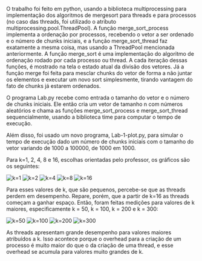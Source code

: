 

O trabalho foi feito em python, usando a biblioteca multiprocessing para implementação dos algoritmos de mergesort para threads e para processos (no caso das threads, foi utilizado o atributo multiprocessing.pool.ThreadPool). A função merge_sort_process implementa a ordenação por processos, recebendo o vetor a ser ordenado e o número de chunks iniciais, e a função merge_sort_thread faz exatamente a mesma coisa, mas usando a ThreadPool mencionada anteriormente. A função merge_sort é uma implementação do algoritmo de ordenação rodado por cada processo ou thread. A cada iteração dessas funções, é mostrado na tela o estado atual da divisão dos vetores. Já a função merge foi feita para mesclar chunks do vetor de forma a não juntar os elementos e executar um novo sort simplesmente, tirando vantagem do fato de chunks já estarem ordenados.

O programa Lab.py recebe como entrada o tamanho do vetor e o número de chunks iniciais. Ele então cria um vetor de tamanho n com números aleatórios e chama as funções merge_sort_process e merge_sort_thread sequencialmente, usando a biblioteca time para computar o tempo de execução.

Além disso, foi usado um novo programa, Lab-1-plot.py, para simular o tempo de execução dado um número de chunks iniciais com o tamanho do vetor variando de 1000 a 100000, de 1000 em 1000.

Para k=1, 2, 4, 8 e 16, escolhas orientadas pelo professor, os gráficos são os seguintes:

![k=1](https://user-images.githubusercontent.com/26047473/229954395-efb6ca1f-383d-4e9c-8de8-2815b7ef0bb7.png)
![k=2](https://user-images.githubusercontent.com/26047473/229954403-2c70112f-af3a-45d3-b65d-0b4b70fea6db.png)
![k=4](https://user-images.githubusercontent.com/26047473/229954417-1cebcbe7-97d7-409d-a3c9-695e69df4aed.png)
![k=8](https://user-images.githubusercontent.com/26047473/229954436-352a393c-391a-4431-a73d-49a901a7b8ef.png)
![k=16](https://user-images.githubusercontent.com/26047473/229954449-e957fcec-e2d9-430b-a4c0-2204a35d06d2.png)

Para esses valores de k, que são pequenos, percebe-se que as threads perdem em desempenho. Repare, porém, que a partir de k=16 as threads começam a ganhar espaço. Então, foram feitas medições para valores de k maiores, especificamente k = 50, k = 100, k = 200 e k = 300:

![k=50](https://user-images.githubusercontent.com/26047473/229954457-693858ef-6427-4bac-80ca-deaca2b05feb.png)
![k=100](https://user-images.githubusercontent.com/26047473/229954465-9ca0d5a6-9b34-42d9-b65b-ce4077b49aa7.png)
![k=200](https://user-images.githubusercontent.com/26047473/229954471-52f57e51-df73-483e-a357-e602e2fff1e1.png)
![k=300](https://user-images.githubusercontent.com/26047473/229954476-59ae71f0-1742-4a3e-947f-edd025b490f0.png)

As threads apresentam grande desempenho para valores maiores atribuídos a k. Isso acontece porque o overhead para a criação de um processo é muito maior do que o da criação de uma thread, e esse overhead se acumula para valores muito grandes de k.
